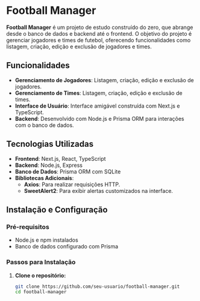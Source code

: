 # Football Manager

**Football Manager** é um projeto de estudo construído do zero, que abrange desde o banco de dados e backend até o frontend. O objetivo do projeto é gerenciar jogadores e times de futebol, oferecendo funcionalidades como listagem, criação, edição e exclusão de jogadores e times.

## Funcionalidades

- **Gerenciamento de Jogadores**: Listagem, criação, edição e exclusão de jogadores.
- **Gerenciamento de Times**: Listagem, criação, edição e exclusão de times.
- **Interface de Usuário**: Interface amigável construída com Next.js e TypeScript.
- **Backend**: Desenvolvido com Node.js e Prisma ORM para interações com o banco de dados.

## Tecnologias Utilizadas

- **Frontend**: Next.js, React, TypeScript
- **Backend**: Node.js, Express
- **Banco de Dados**: Prisma ORM com SQLite
- **Bibliotecas Adicionais**: 
  - **Axios**: Para realizar requisições HTTP.
  - **SweetAlert2**: Para exibir alertas customizados na interface.

## Instalação e Configuração

### Pré-requisitos

- Node.js e npm instalados
- Banco de dados configurado com Prisma

### Passos para Instalação

1. **Clone o repositório:**

   ```bash
   git clone https://github.com/seu-usuario/football-manager.git
   cd football-manager

